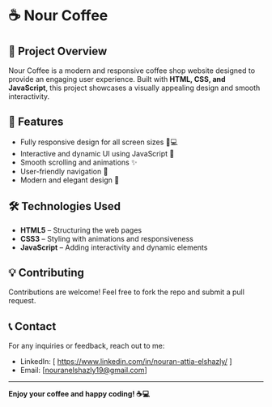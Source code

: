 # ☕ Nour Coffee

## 🌟 Project Overview
Nour Coffee is a modern and responsive coffee shop website designed to provide an engaging user experience. Built with **HTML, CSS, and JavaScript**, this project showcases a visually appealing design and smooth interactivity.

## 🚀 Features
- Fully responsive design for all screen sizes 📱💻
- Interactive and dynamic UI using JavaScript 🎨
- Smooth scrolling and animations ✨
- User-friendly navigation 🔗
- Modern and elegant design 🏡

## 🛠️ Technologies Used
- **HTML5** – Structuring the web pages
- **CSS3** – Styling with animations and responsiveness
- **JavaScript** – Adding interactivity and dynamic elements

## 💡 Contributing
Contributions are welcome! Feel free to fork the repo and submit a pull request.

## 📞 Contact
For any inquiries or feedback, reach out to me:
- LinkedIn: [ https://www.linkedin.com/in/nouran-attia-elshazly/ ]
- Email: [nouranelshazly19@gmail.com]

---
**Enjoy your coffee and happy coding! ☕💻**
